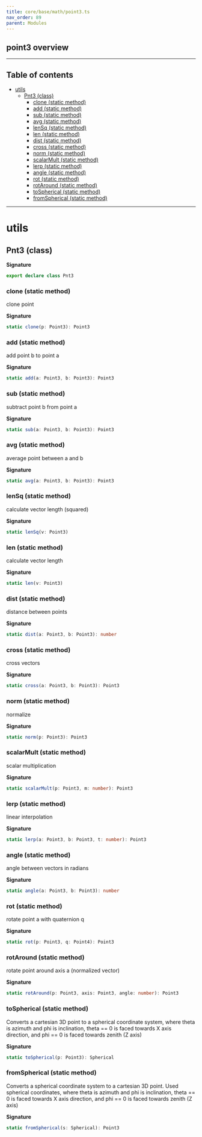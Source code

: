```yaml
---
title: core/base/math/point3.ts
nav_order: 89
parent: Modules
---
```


## point3 overview

---

<h2 class="text-delta">Table of contents</h2>

- [utils](#utils)
  - [Pnt3 (class)](#pnt3-class)
    - [clone (static method)](#clone-static-method)
    - [add (static method)](#add-static-method)
    - [sub (static method)](#sub-static-method)
    - [avg (static method)](#avg-static-method)
    - [lenSq (static method)](#lensq-static-method)
    - [len (static method)](#len-static-method)
    - [dist (static method)](#dist-static-method)
    - [cross (static method)](#cross-static-method)
    - [norm (static method)](#norm-static-method)
    - [scalarMult (static method)](#scalarmult-static-method)
    - [lerp (static method)](#lerp-static-method)
    - [angle (static method)](#angle-static-method)
    - [rot (static method)](#rot-static-method)
    - [rotAround (static method)](#rotaround-static-method)
    - [toSpherical (static method)](#tospherical-static-method)
    - [fromSpherical (static method)](#fromspherical-static-method)

---

# utils

## Pnt3 (class)

**Signature**

```ts
export declare class Pnt3
```

### clone (static method)

clone point

**Signature**

```ts
static clone(p: Point3): Point3
```

### add (static method)

add point b to point a

**Signature**

```ts
static add(a: Point3, b: Point3): Point3
```

### sub (static method)

subtract point b from point a

**Signature**

```ts
static sub(a: Point3, b: Point3): Point3
```

### avg (static method)

average point between a and b

**Signature**

```ts
static avg(a: Point3, b: Point3): Point3
```

### lenSq (static method)

calculate vector length (squared)

**Signature**

```ts
static lenSq(v: Point3)
```

### len (static method)

calculate vector length

**Signature**

```ts
static len(v: Point3)
```

### dist (static method)

distance between points

**Signature**

```ts
static dist(a: Point3, b: Point3): number
```

### cross (static method)

cross vectors

**Signature**

```ts
static cross(a: Point3, b: Point3): Point3
```

### norm (static method)

normalize

**Signature**

```ts
static norm(p: Point3): Point3
```

### scalarMult (static method)

scalar multiplication

**Signature**

```ts
static scalarMult(p: Point3, m: number): Point3
```

### lerp (static method)

linear interpolation

**Signature**

```ts
static lerp(a: Point3, b: Point3, t: number): Point3
```

### angle (static method)

angle between vectors in radians

**Signature**

```ts
static angle(a: Point3, b: Point3): number
```

### rot (static method)

rotate point a with quaternion q

**Signature**

```ts
static rot(p: Point3, q: Point4): Point3
```

### rotAround (static method)

rotate point around axis a (normalized vector)

**Signature**

```ts
static rotAround(p: Point3, axis: Point3, angle: number): Point3
```

### toSpherical (static method)

Converts a cartesian 3D point to a spherical coordinate system, where theta is azimuth and phi is inclination,
theta == 0 is faced towards X axis direction, and phi == 0 is faced towards zenith (Z axis)

**Signature**

```ts
static toSpherical(p: Point3): Spherical
```

### fromSpherical (static method)

Converts a spherical coordinate system to a cartesian 3D point. Used spherical coordinates, where theta is azimuth
and phi is inclination, theta == 0 is faced towards X axis direction, and phi == 0 is faced towards zenith (Z axis)

**Signature**

```ts
static fromSpherical(s: Spherical): Point3
```
